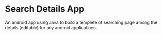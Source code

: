 # Search Details App
An android app using Java to build a templete of searching page among the details (editable) for any android applications.  
